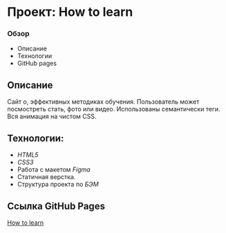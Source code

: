 # Проект: How to learn

### Обзор
* Описание
* Технологии
* GitHub pages

## Описание

Сайт о, эффективных методиках обучения. Пользователь может посмостреть стать, фото или видео. Использованы семантически теги. Вся анимация на чистом CSS.

## Технологии:
- *HTML5*
- *CSS3*
- Работа с макетом *Figma*
- Статичная верстка.
- Структура проекта по *БЭМ*


## Ссылка GitHub Pages
[How to learn](https://maksnikulnikov.github.io/how-to-learn/)
